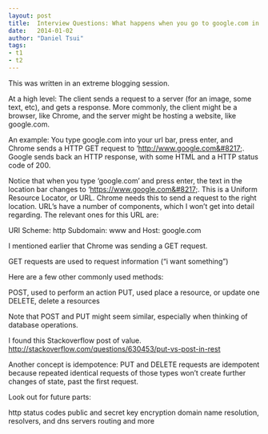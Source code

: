 ```yaml
---
layout: post
title:  Interview Questions: What happens when you go to google.com in your browser? (Part I)
date:   2014-01-02
author: "Daniel Tsui"
tags:
- t1
- t2
---
```


This was written in an extreme blogging session.

At a high level: The client sends a request to a server (for an image, some text, etc), and gets a response. More commonly, the client might be a browser, like Chrome, and the server might be hosting a website, like google.com.

An example: You type google.com into your url bar, press enter, and Chrome sends a HTTP GET request to ‘http://www.google.com&#8217;. Google sends back an HTTP response, with some HTML and a HTTP status code of 200.

Notice that when you type ‘google.com’ and press enter, the text in the location bar changes to ‘https://www.google.com&#8217;.
This is a Uniform Resource Locator, or URL. Chrome needs this to send a request to the right location.
URL’s have a number of components, which I won’t get into detail regarding. The relevant ones for this URL are:

URI Scheme: http
Subdomain: www
and
Host: google.com

I mentioned earlier that Chrome was sending a GET request.

GET requests are used to request information (“i want something”)

Here are a few other commonly used methods:

POST, used to perform an action
PUT, used place a resource, or update one
DELETE, delete a resources

Note that POST and PUT might seem similar, especially when thinking of database operations.

I found this Stackoverflow post of value.
http://stackoverflow.com/questions/630453/put-vs-post-in-rest

Another concept is idempotence: PUT and DELETE requests are idempotent because repeated identical requests of those types won’t create further changes of state, past the first request.

Look out for future parts:

http status codes
public and secret key encryption
domain name resolution, resolvers, and dns servers
routing
and more